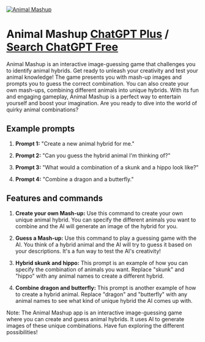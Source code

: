 
[![Animal Mashup](https://files.oaiusercontent.com/file-cxJ2oRVLIQKTGtzxffOFTv1y?se=2123-10-16T19%3A23%3A39Z&sp=r&sv=2021-08-06&sr=b&rscc=max-age%3D31536000%2C%20immutable&rscd=attachment%3B%20filename%3D9b629752-0719-45f6-ad5b-a7236d8e033d.png&sig=cPhZmaIKHSB8Jy6YEq23%2Be0vdPzFXVhQJQpAzGv4GFs%3D)](https://chat.openai.com/g/g-4PdF6N6X3-animal-mashup)

# Animal Mashup [ChatGPT Plus](https://chat.openai.com/g/g-4PdF6N6X3-animal-mashup) / [Search ChatGPT Free](https://gptcall.net/index.html#/?search=Animal%20Mashup)

Animal Mashup is an interactive image-guessing game that challenges you to identify animal hybrids. Get ready to unleash your creativity and test your animal knowledge! The game presents you with mash-up images and prompts you to guess the correct combination. You can also create your own mash-ups, combining different animals into unique hybrids. With its fun and engaging gameplay, Animal Mashup is a perfect way to entertain yourself and boost your imagination. Are you ready to dive into the world of quirky animal combinations?

## Example prompts

1. **Prompt 1:** "Create a new animal hybrid for me."

2. **Prompt 2:** "Can you guess the hybrid animal I'm thinking of?"

3. **Prompt 3:** "What would a combination of a skunk and a hippo look like?"

4. **Prompt 4:** "Combine a dragon and a butterfly."

## Features and commands

1. **Create your own Mash-up:** Use this command to create your own unique animal hybrid. You can specify the different animals you want to combine and the AI will generate an image of the hybrid for you.

2. **Guess a Mash-up:** Use this command to play a guessing game with the AI. You think of a hybrid animal and the AI will try to guess it based on your descriptions. It's a fun way to test the AI's creativity!

3. **Hybrid skunk and hippo:** This prompt is an example of how you can specify the combination of animals you want. Replace "skunk" and "hippo" with any animal names to create a different hybrid.

4. **Combine dragon and butterfly:** This prompt is another example of how to create a hybrid animal. Replace "dragon" and "butterfly" with any animal names to see what kind of unique hybrid the AI comes up with.

Note: The Animal Mashup app is an interactive image-guessing game where you can create and guess animal hybrids. It uses AI to generate images of these unique combinations. Have fun exploring the different possibilities!


